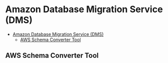 # Amazon Database Migration Service (DMS)

- [Amazon Database Migration Service (DMS)](#amazon-database-migration-service-dms)
  - [AWS Schema Converter Tool](#aws-schema-converter-tool)

## AWS Schema Converter Tool



